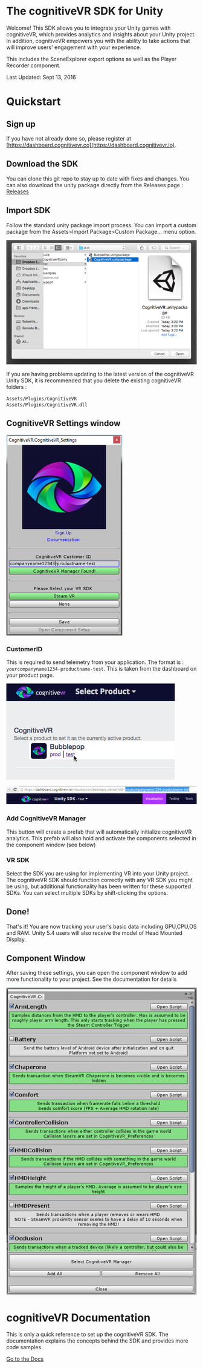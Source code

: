 The cognitiveVR SDK for Unity
=========
Welcome!  This SDK allows you to integrate your Unity games with cognitiveVR, which provides analytics and insights about your Unity project.  In addition, cognitiveVR empowers you with the ability to take actions that will improve users' engagement with your experience.

This includes the SceneExplorer export options as well as the Player Recorder component.

Last Updated: Sept 13, 2016


Quickstart
=========
## Sign up
If you have not already done so, please register at
[https://dashboard.cognitivevr.co](https://dashboard.cognitivevr.io).

## Download the SDK
You can clone this git repo to stay up to date with fixes and changes. You can also download the unity package directly from the Releases page : [Releases](https://github.com/CognitiveVR/cvr-sdk-unity/releases)

## Import SDK
Follow the standard unity package import process. You can import a custom package from the Assets>Import Package>Custom Package... menu option.

![Importing the Custom Package for the cognitiveVR SDK](doc/25_import_custom_package_bubblepop.png)

If you are having problems updating to the latest version of the cognitiveVR Unity SDK, it is recommended that you delete the existing cognitiveVR folders :
```
Assets/Plugins/CognitiveVR
Assets/Plugins/CognitiveVR.dll
```

## CognitiveVR Settings window
![cognitiveVR Settings Popup](doc/init_window.PNG)

### CustomerID
This is required to send telemetry from your application. The format is : ```yourcompanyname1234-productname-test```. This is taken from the dashboard on your product page.

![cognitiveVR Product Page](doc/13_cognitivevr_choose_product.png)


![cognitiveVR Customer ID](doc/customer_id.PNG)

### Add CognitiveVR Manager
This button will create a prefab that will automatically initialize cognitiveVR analytics. This prefab will also hold and activate the components selected in the component window (see below)

### VR SDK
Select the SDK you are using for implementing VR into your Unity project. The cognitiveVR SDK should function correctly with any VR SDK you might be using, but additional functionality has been written for these supported SDKs. You can select multiple SDKs by shift-clicking the options.

## Done!
That's it! You are now tracking your user's basic data including GPU,CPU,OS and RAM. Unity 5.4 users will also receive the model of Head Mounted Display.

## Component Window
After saving these settings, you can open the component window to add more functionality to your project. See the documentation for details

![cognitiveVR Component Window](doc/component_window.png)

cognitiveVR Documentation
=========
This is only a quick reference to set up the cognitiveVR SDK. The documentation explains the concepts behind the SDK and provides more code samples.

[Go to the Docs](http://docs.cognitivevr.io/unity/get-started/)